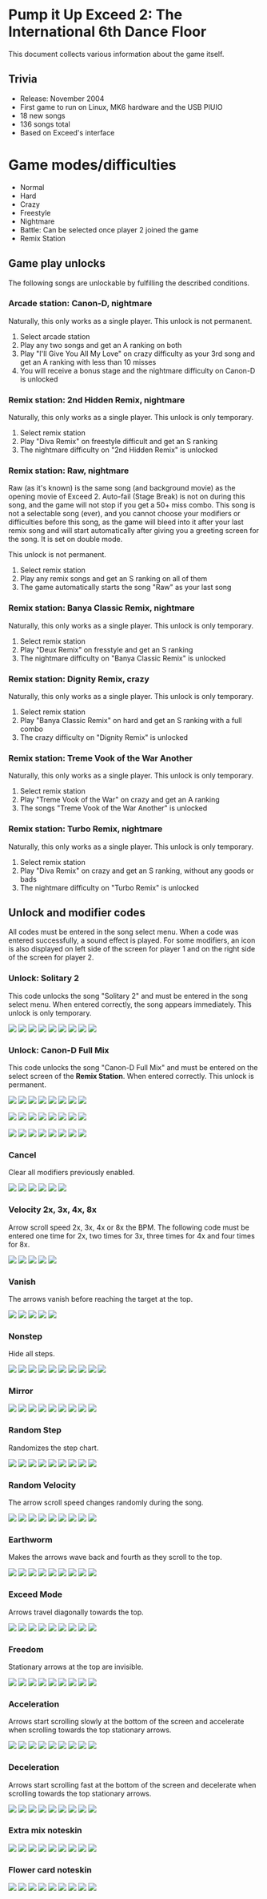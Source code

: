 # Pump it Up Exceed 2: The International 6th Dance Floor
This document collects various information about the game itself.

## Trivia
* Release: November 2004
* First game to run on Linux, MK6 hardware and the USB PIUIO
* 18 new songs
* 136 songs total
* Based on Exceed's interface

# Game modes/difficulties
* Normal
* Hard
* Crazy
* Freestyle
* Nightmare
* Battle: Can be selected once player 2 joined the game
* Remix Station

## Game play unlocks
The following songs are unlockable by fulfilling the described conditions.

### Arcade station: Canon-D, nightmare
Naturally, this only works as a single player. This unlock is not permanent.

1. Select arcade station
1. Play any two songs and get an A ranking on both
1. Play "I'll Give You All My Love" on crazy difficulty as your 3rd song and get an A ranking with less than 10 misses
1. You will receive a bonus stage and the nightmare difficulty on Canon-D is unlocked

### Remix station: 2nd Hidden Remix, nightmare
Naturally, this only works as a single player. This unlock is only temporary.

1. Select remix station
1. Play "Diva Remix" on freestyle difficult and get an S ranking
1. The nightmare difficulty on "2nd Hidden Remix" is unlocked

### Remix station: Raw, nightmare
Raw (as it's known) is the same song (and background movie) as the opening movie of Exceed 2. Auto-fail (Stage Break)
is not on during this song, and the game will not stop if you get a 50+ miss combo. This song is not a selectable song
(ever), and you cannot choose your modifiers or difficulties before this song, as the game will bleed into it after your
last remix song and will start automatically after giving you a greeting screen for the song. It is set on double mode.

This unlock is not permanent.

1. Select remix station
1. Play any remix songs and get an S ranking on all of them
1. The game automatically starts the song "Raw" as your last song

### Remix station: Banya Classic Remix, nightmare
Naturally, this only works as a single player. This unlock is only temporary.

1. Select remix station
1. Play "Deux Remix" on fresstyle and get an S ranking
1. The nightmare difficulty on "Banya Classic Remix" is unlocked

### Remix station: Dignity Remix, crazy
Naturally, this only works as a single player. This unlock is only temporary.

1. Select remix station
1. Play "Banya Classic Remix" on hard and get an S ranking with a full combo
1. The crazy difficulty on "Dignity Remix" is unlocked

### Remix station: Treme Vook of the War Another
Naturally, this only works as a single player. This unlock is only temporary.

1. Select remix station
1. Play "Treme Vook of the War" on crazy and get an A ranking
1. The songs "Treme Vook of the War Another" is unlocked

### Remix station: Turbo Remix, nightmare
Naturally, this only works as a single player. This unlock is only temporary.

1. Select remix station
1. Play "Diva Remix" on crazy and get an S ranking, without any goods or bads
1. The nightmare difficulty on "Turbo Remix" is unlocked

## Unlock and modifier codes
All codes must be entered in the song select menu. When a code was entered successfully, a sound effect is played. For
some modifiers, an icon is also displayed on left side of the screen for player 1 and on the right side of the screen
for player 2.

### Unlock: Solitary 2
This code unlocks the song "Solitary 2" and must be entered in the song select menu. When entered correctly, the song
appears immediately. This unlock is only temporary.

![](image/arrow/dl.png)
![](image/arrow/ur.png)
![](image/arrow/c.png)
![](image/arrow/dl.png)
![](image/arrow/dr.png)
![](image/arrow/ul.png)
![](image/arrow/c.png)
![](image/arrow/dr.png)
![](image/arrow/c.png)

### Unlock: Canon-D Full Mix
This code unlocks the song "Canon-D Full Mix" and must be entered on the select screen of the **Remix Station**. When
entered correctly. This unlock is permanent.

![](image/arrow/ul.png)
![](image/arrow/ur.png)
![](image/arrow/ul.png)
![](image/arrow/ur.png)
![](image/arrow/dl.png)
![](image/arrow/dr.png)
![](image/arrow/dl.png)
![](image/arrow/dr.png)

![](image/arrow/ul.png)
![](image/arrow/dl.png)
![](image/arrow/ul.png)
![](image/arrow/dl.png)
![](image/arrow/ur.png)
![](image/arrow/dr.png)
![](image/arrow/ur.png)
![](image/arrow/dr.png)

![](image/arrow/dl.png)
![](image/arrow/ur.png)
![](image/arrow/dr.png)
![](image/arrow/ul.png)
![](image/arrow/dl.png)
![](image/arrow/ur.png)
![](image/arrow/dr.png)
![](image/arrow/ul.png)

### Cancel
Clear all modifiers previously enabled.

![](image/arrow/dl.png)
![](image/arrow/dr.png)
![](image/arrow/dl.png)
![](image/arrow/dr.png)
![](image/arrow/dl.png)
![](image/arrow/dr.png)

### Velocity 2x, 3x, 4x, 8x
Arrow scroll speed 2x, 3x, 4x or 8x the BPM. The following code must be entered one time for 2x, two times for 3x,
three times for 4x and four times for 8x.

![](image/arrow/ul.png)
![](image/arrow/ur.png)
![](image/arrow/ul.png)
![](image/arrow/ur.png)
![](image/arrow/c.png)

### Vanish
The arrows vanish before reaching the target at the top.

![](image/arrow/ul.png)
![](image/arrow/ur.png)
![](image/arrow/dl.png)
![](image/arrow/dr.png)
![](image/arrow/c.png)

### Nonstep
Hide all steps.

![](image/arrow/ul.png)
![](image/arrow/ur.png)
![](image/arrow/dl.png)
![](image/arrow/dr.png)
![](image/arrow/c.png)
![](image/arrow/ul.png)
![](image/arrow/ur.png)
![](image/arrow/dl.png)
![](image/arrow/dr.png)
![](image/arrow/c.png)

### Mirror
![](image/arrow/dr.png)
![](image/arrow/dl.png)
![](image/arrow/ur.png)
![](image/arrow/ul.png)
![](image/arrow/dr.png)
![](image/arrow/dl.png)
![](image/arrow/ur.png)
![](image/arrow/ul.png)
![](image/arrow/c.png)

### Random Step
Randomizes the step chart.

![](image/arrow/ul.png)
![](image/arrow/ur.png)
![](image/arrow/ul.png)
![](image/arrow/ur.png)
![](image/arrow/dl.png)
![](image/arrow/dr.png)
![](image/arrow/dl.png)
![](image/arrow/dr.png)
![](image/arrow/c.png)

### Random Velocity
The arrow scroll speed changes randomly during the song.

![](image/arrow/ul.png)
![](image/arrow/ur.png)
![](image/arrow/ul.png)
![](image/arrow/ur.png)
![](image/arrow/ul.png)
![](image/arrow/ur.png)
![](image/arrow/ul.png)
![](image/arrow/ur.png)
![](image/arrow/c.png)

### Earthworm
Makes the arrows wave back and fourth as they scroll to the top.

![](image/arrow/dr.png)
![](image/arrow/dl.png)
![](image/arrow/ur.png)
![](image/arrow/ul.png)
![](image/arrow/dr.png)
![](image/arrow/ur.png)
![](image/arrow/dl.png)
![](image/arrow/ul.png)
![](image/arrow/c.png)

### Exceed Mode
Arrows travel diagonally towards the top.

![](image/arrow/dl.png)
![](image/arrow/ur.png)
![](image/arrow/dl.png)
![](image/arrow/ur.png)
![](image/arrow/dr.png)
![](image/arrow/ul.png)
![](image/arrow/dr.png)
![](image/arrow/ul.png)
![](image/arrow/c.png)

### Freedom
Stationary arrows at the top are invisible.

![](image/arrow/ul.png)
![](image/arrow/dl.png)
![](image/arrow/ur.png)
![](image/arrow/dr.png)
![](image/arrow/dr.png)
![](image/arrow/ul.png)
![](image/arrow/ur.png)
![](image/arrow/dl.png)
![](image/arrow/c.png)

### Acceleration
Arrows start scrolling slowly at the bottom of the screen and accelerate when scrolling towards the top stationary
arrows.

![](image/arrow/dl.png)
![](image/arrow/dl.png)
![](image/arrow/dr.png)
![](image/arrow/dr.png)
![](image/arrow/ul.png)
![](image/arrow/ul.png)
![](image/arrow/ur.png)
![](image/arrow/ur.png)
![](image/arrow/c.png)

### Deceleration
Arrows start scrolling fast at the bottom of the screen and decelerate when scrolling towards the top stationary
arrows.

![](image/arrow/dr.png)
![](image/arrow/dr.png)
![](image/arrow/dl.png)
![](image/arrow/dl.png)
![](image/arrow/ur.png)
![](image/arrow/ur.png)
![](image/arrow/ul.png)
![](image/arrow/ul.png)
![](image/arrow/c.png)

### Extra mix noteskin
![](image/arrow/dr.png)
![](image/arrow/dr.png)
![](image/arrow/dr.png)
![](image/arrow/dl.png)
![](image/arrow/dr.png)
![](image/arrow/ul.png)
![](image/arrow/ur.png)
![](image/arrow/dl.png)
![](image/arrow/c.png)

### Flower card noteskin
![](image/arrow/dr.png)
![](image/arrow/dr.png)
![](image/arrow/dr.png)
![](image/arrow/dl.png)
![](image/arrow/dr.png)
![](image/arrow/ul.png)
![](image/arrow/ur.png)
![](image/arrow/dl.png)
![](image/arrow/ur.png)